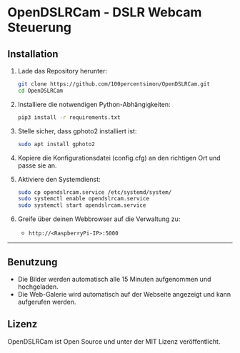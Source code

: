 # OpenDSLRCam - DSLR Webcam Steuerung

## Installation

1. Lade das Repository herunter:
    ```bash
    git clone https://github.com/100percentsimon/OpenDSLRCam.git
    cd OpenDSLRCam
    ```

2. Installiere die notwendigen Python-Abhängigkeiten:
    ```bash
    pip3 install -r requirements.txt
    ```

3. Stelle sicher, dass gphoto2 installiert ist:
    ```bash
    sudo apt install gphoto2
    ```

4. Kopiere die Konfigurationsdatei (config.cfg) an den richtigen Ort und passe sie an.

5. Aktiviere den Systemdienst:
    ```bash
    sudo cp opendslrcam.service /etc/systemd/system/
    sudo systemctl enable opendslrcam.service
    sudo systemctl start opendslrcam.service
    ```

6. Greife über deinen Webbrowser auf die Verwaltung zu:
    - `http://<RaspberryPi-IP>:5000`

---

## Benutzung

- Die Bilder werden automatisch alle 15 Minuten aufgenommen und hochgeladen.
- Die Web-Galerie wird automatisch auf der Webseite angezeigt und kann aufgerufen werden.

## Lizenz

OpenDSLRCam ist Open Source und unter der MIT Lizenz veröffentlicht.

